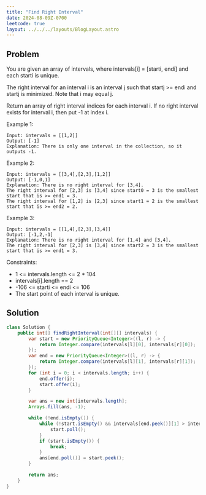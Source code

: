 ```yaml
---
title: "Find Right Interval"
date: 2024-08-09Z-0700
leetcode: true
layout: ../../../layouts/BlogLayout.astro
---
```


## Problem

You are given an array of intervals, where intervals[i] = [starti, endi] and each starti is unique.

The right interval for an interval i is an interval j such that startj >= endi and startj is minimized. Note that i may equal j.

Return an array of right interval indices for each interval i. If no right interval exists for interval i, then put -1 at index i.

Example 1:

```text
Input: intervals = [[1,2]]
Output: [-1]
Explanation: There is only one interval in the collection, so it outputs -1.
```

Example 2:

```text
Input: intervals = [[3,4],[2,3],[1,2]]
Output: [-1,0,1]
Explanation: There is no right interval for [3,4].
The right interval for [2,3] is [3,4] since start0 = 3 is the smallest start that is >= end1 = 3.
The right interval for [1,2] is [2,3] since start1 = 2 is the smallest start that is >= end2 = 2.
```

Example 3:

```text
Input: intervals = [[1,4],[2,3],[3,4]]
Output: [-1,2,-1]
Explanation: There is no right interval for [1,4] and [3,4].
The right interval for [2,3] is [3,4] since start2 = 3 is the smallest start that is >= end1 = 3.
```

Constraints:

- 1 <= intervals.length <= 2 \* 104
- intervals[i].length == 2
- -106 <= starti <= endi <= 106
- The start point of each interval is unique.

## Solution

```java
class Solution {
    public int[] findRightInterval(int[][] intervals) {
        var start = new PriorityQueue<Integer>((l, r) -> {
            return Integer.compare(intervals[l][0], intervals[r][0]);
        });
        var end = new PriorityQueue<Integer>((l, r) -> {
            return Integer.compare(intervals[l][1], intervals[r][1]);
        });
        for (int i = 0; i < intervals.length; i++) {
            end.offer(i);
            start.offer(i);
        }

        var ans = new int[intervals.length];
        Arrays.fill(ans, -1);

        while (!end.isEmpty()) {
            while (!start.isEmpty() && intervals[end.peek()][1] > intervals[start.peek()][0]) {
                start.poll();
            }
            if (start.isEmpty()) {
                break;
            }
            ans[end.poll()] = start.peek();
        }

        return ans;
    }
}
```
